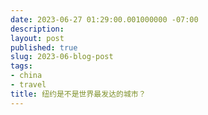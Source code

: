 ```yaml
---
date: 2023-06-27 01:29:00.001000000 -07:00
description:
layout: post
published: true
slug: 2023-06-blog-post
tags:
- china
- travel
title: 纽约是不是世界最发达的城市？
---
```

